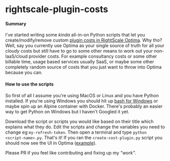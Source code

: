 # rightscale-plugin-costs

#### Summary
I've started writing some *kinda* all-in-on Python scripts that let you create/modify/remove custom [plugin costs in RightScale Optima](http://reference.rightscale.com/cloud_analytics/analytics_api/index.html#/1.0/controller/V1-ApiResources-PluginCosts). Why tho? Well, say you currently use Optima as your single source of truth for all your *cloudy* costs but still have to go to some other means to work out your non-IaaS/cloud provider costs. For example consultancy costs or some other billable time, usage based services usually SaaS, or maybe some other completely random source of costs that you just want to throw into Optima because you can. 

#### How to use the scripts
So first of all I assume you're using MacOS or Linux and you have Python installed. If you're using Windows you should hit up [bash for Windows]( https://msdn.microsoft.com/en-au/commandline/wsl/about) or maybe spin up an Alpine container with Docker. There's probably an easier way to get Python on Windows but I haven't Googled it yet.

Download the script or scripts you would like based on their title which explains what they do. Edit the scripts and change the variables you need to change eg `my-refresh-token`. Then open a terminal and type `python <script-name>.py`. That's it! If you ran the `create-cost-plugin.py` script you should now see the UI in Optima ([example](https://i.imgur.com/z58NJNB.png)).

Please PR if you feel like contributing and fixing up my *"work"*.
